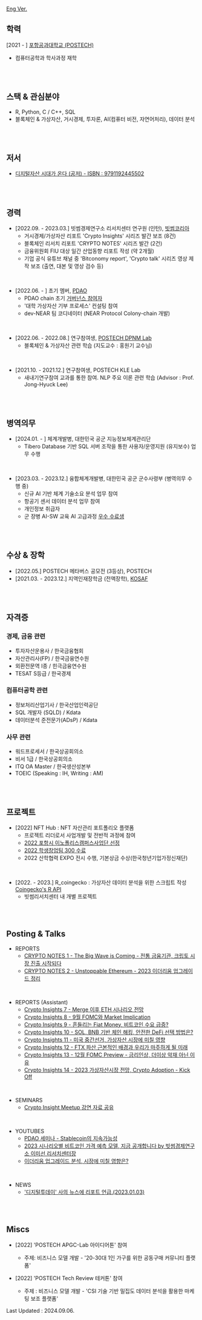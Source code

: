 [Eng Ver.](./readme.md)

## 학력

[2021 - ] [포항공과대학교 (POSTECH)](https://www.postech.ac.kr/)
- 컴퓨터공학과 학사과정 재학
<br/>
<br/>

## 스택 & 관심분야

 - R, Python, C / C++, SQL
 - 블록체인 & 가상자산, 거시경제, 투자론, AI(컴퓨터 비전, 자연어처리), 데이터 분석
<br/>
<br/>

## 저서

 - [디지털자산 시대가 온다 (공저) - ISBN : 9791192445502](https://product.kyobobook.co.kr/detail/S000209213039)
<br/>
<br/>

## 경력

 - [2022.09. - 2023.03.] 빗썸경제연구소 리서치센터 연구원 (인턴), [빗썸코리아](https://www.bithumbcorp.com)
   - 거시경제/가상자산 리포트 'Crypto Insights' 시리즈 발간 보조 (8건)
   - 블록체인 리서치 리포트 'CRYPTO NOTES' 시리즈 발간 (2건)
   - 금융위원회 FIU 대상 일간 산업동향 리포트 작성 (약 2개월)
   - 기업 공식 유튜브 채널 중 'Bitconomy report', 'Crypto talk' 시리즈 영상 제작 보조 (출연, 대본 및 영상 검수 등)
   
<br/>

 - [2022.06. - ] 초기 멤버, [PDAO](https://dao.postech.ac.kr)
   - PDAO chain 초기 [거버넌스 참여자](https://github.com/postech-dao/pdao/blob/finalized/reserved/members/%EC%98%A4%EC%8A%B9%EC%A4%80.json)
   - '대학 가상자산 기부 프로세스' 컨설팅 참여
   - dev-NEAR 팀 코디네이터 (NEAR Protocol Colony-chain 개발)
   
<br/>

 - [2022.06. - 2022.08.] 연구참여생, [POSTECH DPNM Lab](https://dpnm.postech.ac.kr)
   - 블록체인 & 가상자산 관련 학습 (지도교수 : 홍원기 교수님)
  
<br/>

 - [2021.10. - 2021.12.] 연구참여생, POSTECH KLE Lab
   - 새내기연구참여 교과를 통한 참여. NLP 주요 이론 관련 학습 (Advisor : Prof. Jong-Hyuck Lee)
<br/>
<br/>

## 병역의무
 - [2024.01. - ] 체계개발병, 대한민국 공군 지능정보체계관리단
   - Tibero Database 기반 SQL 서버 조작을 통한 사용자/운영지원 (유지보수) 업무 수행
<br/>

 - [2023.03. - 2023.12.] 융합체계개발병, 대한민국 공군 군수사령부 (병역의무 수행 중)
   - 신규 AI 기반 체계 기술소요 분석 업무 참여
   - 항공기 센서 데이터 분석 업무 참여
   - 개인정보 취급자
   - 군 장병 AI-SW 교육 AI 고급과정 [우수 수료생](https://www.broof.io/search/4e1ec599?token=f15f71a6-3b49-43fb-879d-e5284e070580&utm_source=email&utm_medium=link&utm_campaign=view)
<br/>
<br/>

## 수상 & 장학

 - [2022.05.] POSTECH 메타버스 공모전 (3등상), POSTECH
 - [2021.03. - 2023.12.] 지역인재장학금 (전액장학), [KOSAF](https://www.kosaf.go.kr/ko/main.do)
<br/>
<br/>

## 자격증

### 경제, 금융 관련
 - 투자자산운용사 / 한국금융협회
 - 자산관리사(FP) / 한국금융연수원
 - 외환전문역 I종 / 힌극금융연수원
 - TESAT S등급 / 한국경제

### 컴퓨터공학 관련
 - 정보처리산업기사 / 한국산업인력공단
 - SQL 개발자 (SQLD) / Kdata
 - 데이터분석 준전문가(ADsP) / Kdata

### 사무 관련
 - 워드프로세서 / 한국상공회의소
 - 비서 1급 / 한국상공회의소
 - ITQ OA Master / 한국생산성본부
 - TOEIC (Speaking : IH, Writing : AM)
<br/>
<br/>

## 프로젝트

 - [2022] NFT Hub : NFT 자산관리 포트폴리오 플랫폼
   - 프로젝트 리더로서 사업개발 및 전반적 과정에 참여
   - [2022 포항시 이노폴리스캠퍼스사업단 선정](http://innopolis.postech.ac.kr/business_notice/?mod=document&uid=402)
   - [2022 학생창업팀 300 수료](http://u300.kr)
   - 2022 산학협력 EXPO 전시 수행, 기본상금 수상(한국청년기업가정신재단)
<br/>

  - [2022. - 2023.] R_coingecko : 가상자산 데이터 분석을 위한 스크립트 작성 [Coingecko's R API](https://github.com/next-game-solutions/geckor)
    - 빗썸리서치센터 내 개별 프로젝트
<br/>
<br/>

## Posting & Talks

 - REPORTS
   - [CRYPTO NOTES 1 - The Big Wave is Coming - 전통 금융기관, 크립토 시장 진출 시작되다](https://cafe.bithumb.com/view/board-contents/1643426)
   - [CRYPTO NOTES 2 - Unstoppable Ethereum - 2023 이더리움 업그레이드 정리](https://cafe.bithumb.com/view/board-contents/1643513)
 <br/>
 
 - REPORTS (Assistant)
   - [Crypto Insights 7 - Merge 이후 ETH 시나리오 전망](https://cafe.bithumb.com/view/board-contents/1643142)
   - [Crypto Insights 8 - 9월 FOMC와 Market Implication](https://cafe.bithumb.com/view/board-contents/1643166)
   - [Crypto Insights 9 - 흔들리는 Fiat Money, 비트코인 수요 급증?](https://cafe.bithumb.com/view/board-contents/1643203)
   - [Crypto Insights 10 - SOL, BNB 기반 체인 해킹, 안전한 DeFi 선택 방법은?](https://cafe.bithumb.com/view/board-contents/1643244)
   - [Crypto Insights 11 - 미국 중간선거, 가상자산 시장에 미칠 영향](https://cafe.bithumb.com/view/board-contents/1643271)
   - [Crypto Insights 12 - FTX 파산 근본적인 배경과 우리가 마주하게 될 미래](https://cafe.bithumb.com/view/board-contents/1643331)
   - [Crypto Insights 13 - 12월 FOMC Preview - 금리인상, 더이상 악재 아닌 이유](https://cafe.bithumb.com/view/board-contents/1643379)
   - [Crypto Insights 14 - 2023 가상자산시장 전망, Crypto Adoption - Kick Off](https://cafe.bithumb.com/view/board-contents/1643474)
  <br/>
  
 - SEMINARS
   - [Crypto Insight Meetup 강연 자료 공유](https://cafe.bithumb.com/view/board-contents/1643596)
  <br/>
  
 - YOUTUBES
   - [PDAO 세미나 - Stablecoin의 지속가능성](https://www.youtube.com/watch?v=JPWadiUZbDk)
   - [2023 시나리오별 비트코인 가격 예측 모델, 지금 공개합니다 by 빗썸경제연구소 이미선 리서치센터장](https://www.youtube.com/watch?v=eEGywng_f70)
   - [이더리움 업그레이드 분석, 시장에 미칠 영향은?](https://www.youtube.com/watch?v=MC3TAsfnIWQ)
  <br/>
  
 - NEWS
   - ['디지털투데이' 사의 뉴스에 리포트 언급.(2023.01.03)](https://www.digitaltoday.co.kr/news/articleView.html?idxno=467696)
  <br/>
  <br/>
  
## Miscs

 - [2022] 'POSTECH APGC-Lab 아이디어톤' 참여
   - 주제: 비즈니스 모델 개발 - '20-30대 1인 가구를 위한 공동구매 커뮤니티 플랫폼'
  
 - [2022] 'POSTECH Tech Review 테커톤' 참여
   - 주제 : 비즈니스 모델 개발 - 'CSI 기술 기반 밀집도 데이터 분석을 활용한 마케팅 보조 플랫폼'



Last Updated : 2024.09.06.
